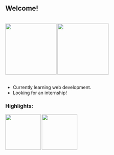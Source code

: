 ## Welcome!

<br>

<div>
  <img align="left" img height="160em" src="https://github-readme-stats.vercel.app/api?username=AnHoff&hide=issues,contribs&hide_rank=true&show_icons=true&theme=ayu-mirage&count_private=true"/>
  <img align="center" img height="160em" src="https://github-readme-stats.vercel.app/api/top-langs/?username=AnHoff&layout=compact&theme=ayu-mirage"/>
</div>

<br>

  - Currently learning web development.
  - Looking for an internship!

### Highlights:
<div>
  <img align="left" img height="111em" src="https://github-readme-stats.vercel.app/api/pin/?username=AnHoff&repo=Recurso-web-parallax&theme=ayu-mirage"/>
  <img align="center" img height="111em" src="https://github-readme-stats.vercel.app/api/pin/?username=AnHoff&repo=Registro-de-partidas-lol&theme=ayu-mirage"/>
</div>

